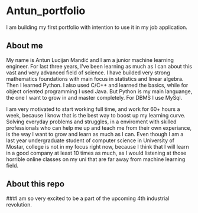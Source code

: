 # Antun_portfolio
I am building my first portfolio with intention to use it in my job application.

## About me

My name is Antun Lucijan Mandić and I am a junior machine learning engineer.
For last three years, I've been learning as much as I can about this vast and very advanced field of science.
I have builded very strong mathematics foundations with main focus in statistics and linear algebra.
Then I learned Python.
I also used C/C++ and learned the basics, while for object oriented programming I used Java.
But Python is my main languange, the one I want to grow in and master completely. 
For DBMS I use MySql.

I am very motivated to start working full time, and work for 60+ hours a week, because I know that is the best way to boost up my learning curve.
Solving everyday problems and struggles, in a enviroment with skilled professionals who can help me up and teach me from their own experiance, is the way I want to grow and learn as much as I can. 
Even though I am a last year undergraduate student of computer science in University of Mostar, college is not in my focus right now, because I think that I will learn in a good company at least 10 times as much, as I would listening at those horrible online classes on my uni that are far away from machine learning field.

## About this repo

###I am so very excited to be a part of the upcoming 4th industrial revolution.
